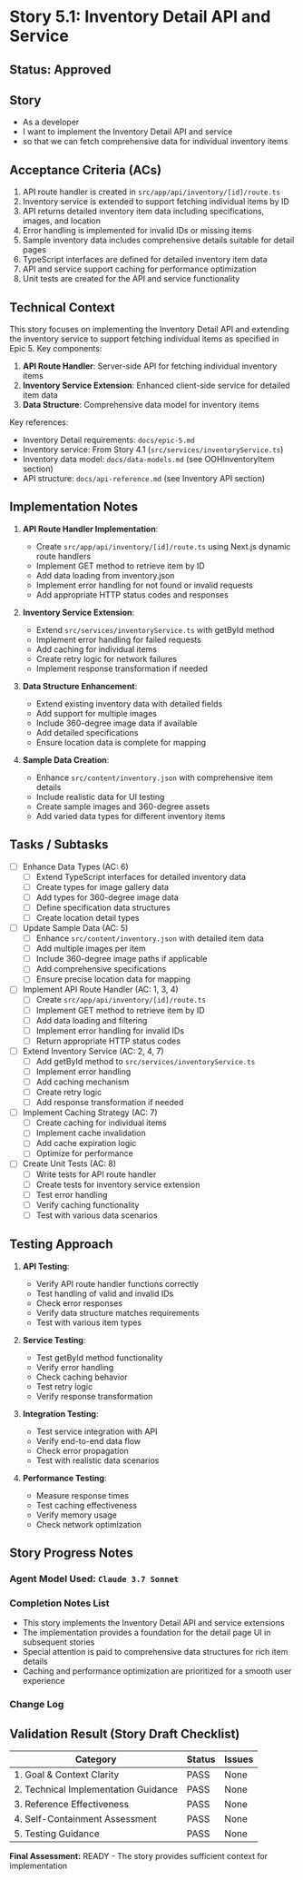 # Story 5.1: Inventory Detail API and Service

## Status: Approved

## Story

- As a developer
- I want to implement the Inventory Detail API and service
- so that we can fetch comprehensive data for individual inventory items

## Acceptance Criteria (ACs)

1. API route handler is created in `src/app/api/inventory/[id]/route.ts`
2. Inventory service is extended to support fetching individual items by ID
3. API returns detailed inventory item data including specifications, images, and location
4. Error handling is implemented for invalid IDs or missing items
5. Sample inventory data includes comprehensive details suitable for detail pages
6. TypeScript interfaces are defined for detailed inventory item data
7. API and service support caching for performance optimization
8. Unit tests are created for the API and service functionality

## Technical Context

This story focuses on implementing the Inventory Detail API and extending the inventory service to support fetching individual items as specified in Epic 5. Key components:

1. **API Route Handler**: Server-side API for fetching individual inventory items
2. **Inventory Service Extension**: Enhanced client-side service for detailed item data
3. **Data Structure**: Comprehensive data model for inventory items

Key references:
- Inventory Detail requirements: `docs/epic-5.md`
- Inventory service: From Story 4.1 (`src/services/inventoryService.ts`)
- Inventory data model: `docs/data-models.md` (see OOHInventoryItem section)
- API structure: `docs/api-reference.md` (see Inventory API section)

## Implementation Notes

1. **API Route Handler Implementation**:
   - Create `src/app/api/inventory/[id]/route.ts` using Next.js dynamic route handlers
   - Implement GET method to retrieve item by ID
   - Add data loading from inventory.json
   - Implement error handling for not found or invalid requests
   - Add appropriate HTTP status codes and responses

2. **Inventory Service Extension**:
   - Extend `src/services/inventoryService.ts` with getById method
   - Implement error handling for failed requests
   - Add caching for individual items
   - Create retry logic for network failures
   - Implement response transformation if needed

3. **Data Structure Enhancement**:
   - Extend existing inventory data with detailed fields
   - Add support for multiple images
   - Include 360-degree image data if available
   - Add detailed specifications
   - Ensure location data is complete for mapping

4. **Sample Data Creation**:
   - Enhance `src/content/inventory.json` with comprehensive item details
   - Include realistic data for UI testing
   - Create sample images and 360-degree assets
   - Add varied data types for different inventory items

## Tasks / Subtasks

- [ ] Enhance Data Types (AC: 6)
  - [ ] Extend TypeScript interfaces for detailed inventory data
  - [ ] Create types for image gallery data
  - [ ] Add types for 360-degree image data
  - [ ] Define specification data structures
  - [ ] Create location detail types

- [ ] Update Sample Data (AC: 5)
  - [ ] Enhance `src/content/inventory.json` with detailed item data
  - [ ] Add multiple images per item
  - [ ] Include 360-degree image paths if applicable
  - [ ] Add comprehensive specifications
  - [ ] Ensure precise location data for mapping

- [ ] Implement API Route Handler (AC: 1, 3, 4)
  - [ ] Create `src/app/api/inventory/[id]/route.ts`
  - [ ] Implement GET method to retrieve item by ID
  - [ ] Add data loading and filtering
  - [ ] Implement error handling for invalid IDs
  - [ ] Return appropriate HTTP status codes

- [ ] Extend Inventory Service (AC: 2, 4, 7)
  - [ ] Add getById method to `src/services/inventoryService.ts`
  - [ ] Implement error handling
  - [ ] Add caching mechanism
  - [ ] Create retry logic
  - [ ] Add response transformation if needed

- [ ] Implement Caching Strategy (AC: 7)
  - [ ] Create caching for individual items
  - [ ] Implement cache invalidation
  - [ ] Add cache expiration logic
  - [ ] Optimize for performance

- [ ] Create Unit Tests (AC: 8)
  - [ ] Write tests for API route handler
  - [ ] Create tests for inventory service extension
  - [ ] Test error handling
  - [ ] Verify caching functionality
  - [ ] Test with various data scenarios

## Testing Approach

1. **API Testing**:
   - Verify API route handler functions correctly
   - Test handling of valid and invalid IDs
   - Check error responses
   - Verify data structure matches requirements
   - Test with various item types

2. **Service Testing**:
   - Test getById method functionality
   - Verify error handling
   - Check caching behavior
   - Test retry logic
   - Verify response transformation

3. **Integration Testing**:
   - Test service integration with API
   - Verify end-to-end data flow
   - Check error propagation
   - Test with realistic data scenarios

4. **Performance Testing**:
   - Measure response times
   - Test caching effectiveness
   - Verify memory usage
   - Check network optimization

## Story Progress Notes

### Agent Model Used: `Claude 3.7 Sonnet`

### Completion Notes List

- This story implements the Inventory Detail API and service extensions
- The implementation provides a foundation for the detail page UI in subsequent stories
- Special attention is paid to comprehensive data structures for rich item details
- Caching and performance optimization are prioritized for a smooth user experience

### Change Log

## Validation Result (Story Draft Checklist)

| Category                             | Status | Issues |
| ------------------------------------ | ------ | ------ |
| 1. Goal & Context Clarity            | PASS   | None   |
| 2. Technical Implementation Guidance | PASS   | None   |
| 3. Reference Effectiveness           | PASS   | None   |
| 4. Self-Containment Assessment       | PASS   | None   |
| 5. Testing Guidance                  | PASS   | None   |

**Final Assessment:** READY - The story provides sufficient context for implementation 